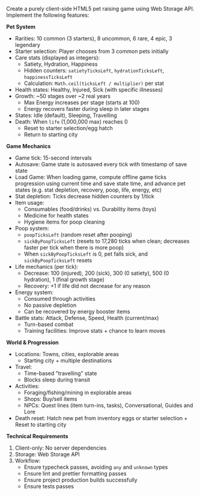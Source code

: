 Create a purely client-side HTML5 pet raising game using Web Storage API. Implement the following features:

**Pet System**
- Rarities: 10 common (3 starters), 8 uncommon, 6 rare, 4 epic, 3 legendary
- Starter selection: Player chooses from 3 common pets initially
- Care stats (displayed as integers):
  - Satiety, Hydration, Happiness
  - Hidden counters: `satietyTicksLeft`, `hydrationTicksLeft`, `happinessTicksLeft`
  - Calculation: `Math.ceil(ticksLeft / multiplier)` per stat
- Health states: Healthy, Injured, Sick (with specific illnesses)
- Growth: ~50 stages over ~2 real years
  - Max Energy increases per stage (starts at 100)
  - Energy recovers faster during sleep in later stages
- States: Idle (default), Sleeping, Travelling
- Death: When `life` (1,000,000 max) reaches 0
  - Reset to starter selection/egg hatch
  - Return to starting city

**Game Mechanics**
- Game tick: 15-second intervals
- Autosave: Game state is autosaved every tick with timestamp of save state
- Load Game: When loading game, compute offline game ticks progression using current time and save state time, and advance pet states (e.g. stat depletion, recovery, poop, life, energy, etc)
- Stat depletion: Ticks decrease hidden counters by 1/tick
- Item usage:
  - Consumables (food/drinks) vs. Durability items (toys)
  - Medicine for health states
  - Hygiene items for poop cleaning
- Poop system:
  - `poopTicksLeft` (random reset after pooping)
  - `sickByPoopTicksLeft` (resets to 17,280 ticks when clean; decreases faster per tick when there is more poop)
  - When `sickByPoopTicksLeft` is 0, pet falls sick, and `sickByPoopTicksLeft` resets
- Life mechanics (per tick):
  - Decrease: 100 (injured), 200 (sick), 300 (0 satiety), 500 (0 hydration), 1 (final growth stage)
  - Recovery: +1 if life did not decrease for any reason
- Energy system:
  - Consumed through activities
  - No passive depletion
  - Can be recovered by energy booster items
- Battle stats: Attack, Defense, Speed, Health (current/max)
  - Turn-based combat
  - Training facilities: Improve stats + chance to learn moves

**World & Progression**
- Locations: Towns, cities, explorable areas
  - Starting city + multiple destinations
- Travel:
  - Time-based "travelling" state
  - Blocks sleep during transit
- Activities:
  - Foraging/fishing/mining in explorable areas
  - Shops: Buy/sell items
  - NPCs: Quest lines (item turn-ins, tasks), Conversational, Guides and Lore
- Death reset: Hatch new pet from inventory eggs or starter selection + Reset to starting city

**Technical Requirements**
1. Client-only: No server dependencies
2. Storage: Web Storage API
3. Workflow:
   - Ensure typecheck passes, avoiding `any` and `unknown` types
   - Ensure lint and prettier formatting passes
   - Ensure project production builds successfully
   - Ensure tests passes
